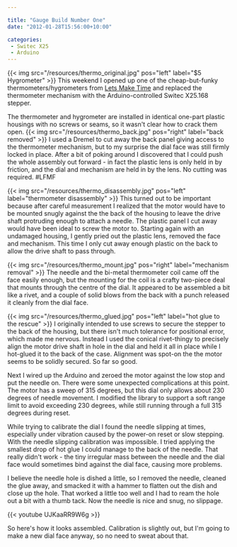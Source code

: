 ```yaml
---

title: "Gauge Build Number One"
date: "2012-01-28T15:56:00+10:00"

categories:
 - Switec X25
 - Arduino
---
```


{{< img src="/resources/thermo_original.jpg" pos="left" label="$5 Hygrometer" >}}
This weekend I opened up one of the cheap-but-funky thermometers/hygrometers
from [Lets Make Time](http://www.letsmaketime.com.au)
and replaced the thermometer mechanism with the
Arduino-controlled Switec X25.168 stepper.
<!--more-->
The thermometer and hygrometer are installed
in identical one-part plastic housings with no screws
or seams, so it wasn't clear how to crack them open.
{{< img src="/resources/thermo_back.jpg" pos="right" label="back removed" >}}
I used a Dremel to cut away the back panel giving access to the
thermometer mechanism, but to my surprise the dial face was still firmly
locked in place.  After a bit
of poking around I discovered that I could push the whole assembly out
forward - in fact the plastic lens is only held in by friction, and
the dial and mechanism are held in by the lens.  No cutting was
required.  #LFMF

{{< img src="/resources/thermo_disassembly.jpg" pos="left" label="thermometer disassembly" >}}
This turned out to be important because after careful measurement I realized
that the motor would have to be mounted snugly against the the back of the housing to
leave the drive shaft protruding enough to attach a needle.  The plastic panel I cut away
would have been ideal to screw the motor to.
Starting again with an undamaged housing, I gently pried out the plastic lens, removed the face and mechanism.
This time I only cut away enough plastic on the back to allow the drive shaft to pass through.

{{< img src="/resources/thermo_mount.jpg" pos="right" label="mechanism removal" >}}
The needle and the bi-metal thermometer coil came off the face easily enough, but the mounting for the coil
is a crafty two-piece deal that mounts through the centre of the dial.  It appeared to be
assembled a bit like a rivet, and a couple of solid blows from the back with a punch
released it cleanly from the dial face.

{{< img src="/resources/thermo_glued.jpg" pos="left" label="hot glue to the rescue" >}}
I originally intended to use screws to secure the stepper to the back of the housing, but
there isn't much tolerance for positional
error, which made me nervous.  Instead I used the conical rivet-thingy to precisely align the motor drive shaft in hole in the dial and held it all in place while I hot-glued it to the back of the case.  Alignment was spot-on the the motor seems to be solidly secured.  So far so good.

Next I wired up the Arduino and zeroed the motor against the low stop and put the needle on.
There were some unexpected complications at this point.
The motor has a sweep of 315 degrees, but this dial only
allows about 230 degrees of needle movement.  I modified the library to support a
soft range limit to avoid exceeding 230 degrees, while still running through a full 315
degrees during reset.

While trying to calibrate the dial I found the needle slipping at times, especially under
vibration caused by the power-on reset or slow stepping.  With the needle slipping calibration
was impossible. I tried applying the smallest drop of hot glue I could manage to the back of the needle.  That really didn't work - the tiny irregular mass between the needle and the dial face would sometimes
bind against the dial face, causing more problems.  

I believe the needle hole is dished a little, so I removed the needle, cleaned the glue away,
and smacked it with a hammer to flatten out the dish and close up the hole.  That worked
a little too well and I had to ream the hole out a bit with a thumb tack.  Now the needle
is nice and snug, no slippage.

{{< youtube  UJKaaRR9W6g >}}

So here's how it looks assembled.  Calibration is slightly out, but I'm going to make
a new dial face anyway, so no need to sweat about that.
